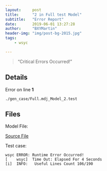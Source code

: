 ```yaml
---
layout:     post
title:      "2 in Full test Model"
subtitle:   "Error Report"
date:       2019-06-01 13:27:28
author:     "BXYMartin"
header-img: "img/post-bg-2015.jpg"
tags:
    - wsyc

---
```


> “Critical Errors Occurred!”


## Details

Error on line **1**

```
./gen_case/Full.mdj_Model_2.test
```

## Files

Model File:

[Source File](https://github.com/BXYMartin/OO-Public/blob/master/test_mdj/Full.mdj)

Test case:

```
wsyc ERROR: Runtime Error Occurred!
[    wsyc]  Time Out: Elapsed For 4 Seconds
[i]  INFO:	 Useful Lines Count 106/190
```


